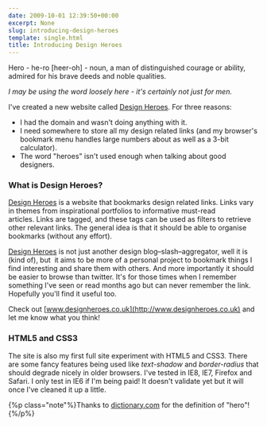 ```yaml
---
date: 2009-10-01 12:39:50+00:00
excerpt: None
slug: introducing-design-heroes
template: single.html
title: Introducing Design Heroes
---
```


Hero - he-ro [heer-oh] - noun, a man of distinguished courage or ability, admired for his brave deeds and noble qualities.

_I may be using the word loosely here - it's certainly not just for men._

I've created a new website called [Design Heroes](http://www.designheroes.co.uk). For three reasons:


* I had the domain and wasn't doing anything with it.
* I need somewhere to store all my design related links (and my browser's bookmark menu handles large numbers about as well as a 3-bit calculator).
* The word "heroes" isn't used enough when talking about good designers.



### What is Design Heroes?


[Design Heroes](http://www.designheroes.co.uk) is a website that bookmarks design related links. Links vary in themes from inspirational portfolios to informative must-read articles. Links are tagged, and these tags can be used as filters to retrieve other relevant links. The general idea is that it should be able to organise bookmarks (without any effort).

[Design Heroes](http://www.designheroes.co.uk) is not just another design blog–slash–aggregator, well it is (kind of), but  it aims to be more of a personal project to bookmark things I find interesting and share them with others. And more importantly it should be easier to browse than twitter. It's for those times when I remember something I've seen or read months ago but can never remember the link. Hopefully you'll find it useful too.

Check out [www.designheroes.co.uk](http://www.designheroes.co.uk) and let me know what you think!


### HTML5 and CSS3


The site is also my first full site experiment with HTML5 and CSS3. There are some fancy features being used like _text-shadow_ and _border-radius_ that should degrade nicely in older browsers. I've tested in IE8, IE7, Firefox and Safari. I only test in IE6 if I'm being paid! It doesn't validate yet but it will once I've cleaned it up a little.

{%p class="note"%}Thanks to [dictionary.com](http://dictionary.reference.com/browse/heroes) for the definition of "hero"!{%/p%}

